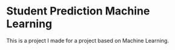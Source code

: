 # Student Prediction Machine Learning
 This is a project I made for a project based on Machine Learning.
